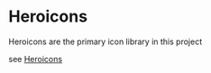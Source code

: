 # Heroicons

Heroicons are the primary icon library in this project

see [Heroicons](https://heroicons.com)
